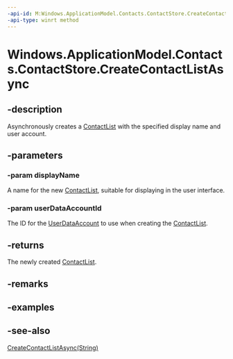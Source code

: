 ----api-id: M:Windows.ApplicationModel.Contacts.ContactStore.CreateContactListAsync(System.String,System.String)
-api-type: winrt method
---<!-- Method syntaxpublic Windows.Foundation.IAsyncOperation<Windows.ApplicationModel.Contacts.ContactList> CreateContactListAsync(System.String displayName, System.String userDataAccountId)--># Windows.ApplicationModel.Contacts.ContactStore.CreateContactListAsync## -descriptionAsynchronously creates a [ContactList](contactlist.md) with the specified display name and user account.## -parameters### -param displayNameA name for the new [ContactList](contactlist.md), suitable for displaying in the user interface.### -param userDataAccountIdThe ID for the [UserDataAccount](../windows.applicationmodel.userdataaccounts/userdataaccount.md) to use when creating the [ContactList](contactlist.md).## -returnsThe newly created [ContactList](contactlist.md).## -remarks## -examples## -see-also[CreateContactListAsync(String)](contactstore_createcontactlistasync_733783049.md)